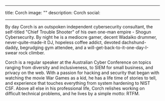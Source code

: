 
---
title: Corch
image: ""
description: Corch
social:

---

By day Corch is an outspoken independent cybersecurity consultant, the self-titled "Chief Trouble Shooter" of his own one-man empire - Shogun Cybersecurity. By night he is a mediocre gamer, decent Wadaiko drummer, never-quite-made-it DJ, hopeless coffee addict, devoted dachshund-daddy, begrudging gym attendee, and a will-get-back-to-it-one-day-I-swear rock climber.

Corch is a regular speaker at the Australian Cyber Conference on topics ranging from diversity and inclusiveness, to SIEM for small business, and privacy on the web. With a passion for hacking and security that began with watching the movie War Games as a kid, he has a life time of stories to tell, and experience that touches everything from system hardening to NIST CSF. Above all else in his professional life, Corch relishes working on difficult technical problems, and he lives by a simple motto: RTFM.